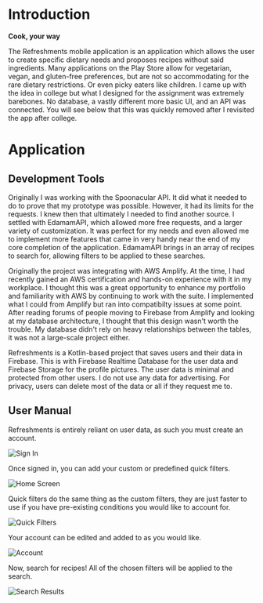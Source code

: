 # Introduction

**Cook, your way**

The Refreshments mobile application is an application which allows the user to create specific dietary needs and proposes recipes without said ingredients. Many applications on the Play Store allow for vegetarian, vegan, and gluten-free preferences, but are not so accommodating for the rare dietary restrictions. Or even picky eaters like children. I came up with the idea in college but what I designed for the assignment was extremely barebones. No database, a vastly different more basic UI, and an API was connected. You will see below that this was quickly removed after I revisited the app after college.

# Application

## Development Tools
Originally I was working with the Spoonacular API. It did what it needed to do to prove that my prototype was possible. However, it had its limits for the requests. I knew then that ultimately I needed to find another source. I settled with EdamamAPI, which allowed more free requests, and a larger variety of customization. It was perfect for my needs and even allowed me to implement more features that came in very handy near the end of my core completion of the application. EdamamAPI brings in an array of recipes to search for, allowing filters to be applied to these searches.  

Originally the project was integrating with AWS Amplify. At the time, I had recently gained an AWS certification and hands-on experience with it in my workplace. I thought this was a great opportunity to enhance my portfolio and familiarity with AWS by continuing to work with the suite. I implemented what I could from Amplify but ran into compatibilty issues at some point. After reading forums of people moving to Firebase from Amplify and looking at my database architecture, I thought that this design wasn't worth the trouble. My database didn't rely on heavy relationships between the tables, it was not a large-scale project either.

Refreshments is a Kotlin-based project that saves users and their data in Firebase. This is with Firebase Realtime Database for the user data and Firebase Storage for the profile pictures. The user data is minimal and protected from other users. I do not use any data for advertising. For privacy, users can delete most of the data or all if they request me to. 

## User Manual

Refreshments is entirely reliant on user data, as such you must create an account. 

![Sign In](https://github.com/UpwardRow/Refreshments/blob/main/Sign%20In.png)

Once signed in, you can add your custom or predefined quick filters. 

![Home Screen](https://github.com/UpwardRow/Refreshments/blob/main/Home%20Screen.png)

Quick filters do the same thing as the custom filters, they are just faster to use if you have pre-existing conditions you would like to account for.

![Quick Filters](https://github.com/UpwardRow/Refreshments/blob/main/Quick%20Filters.png)

Your account can be edited and added to as you would like. 

![Account](https://github.com/UpwardRow/Refreshments/blob/main/Account.png)

Now, search for recipes! All of the chosen filters will be applied to the search.

![Search Results](https://github.com/UpwardRow/Refreshments/blob/main/Search%20Results.png)
